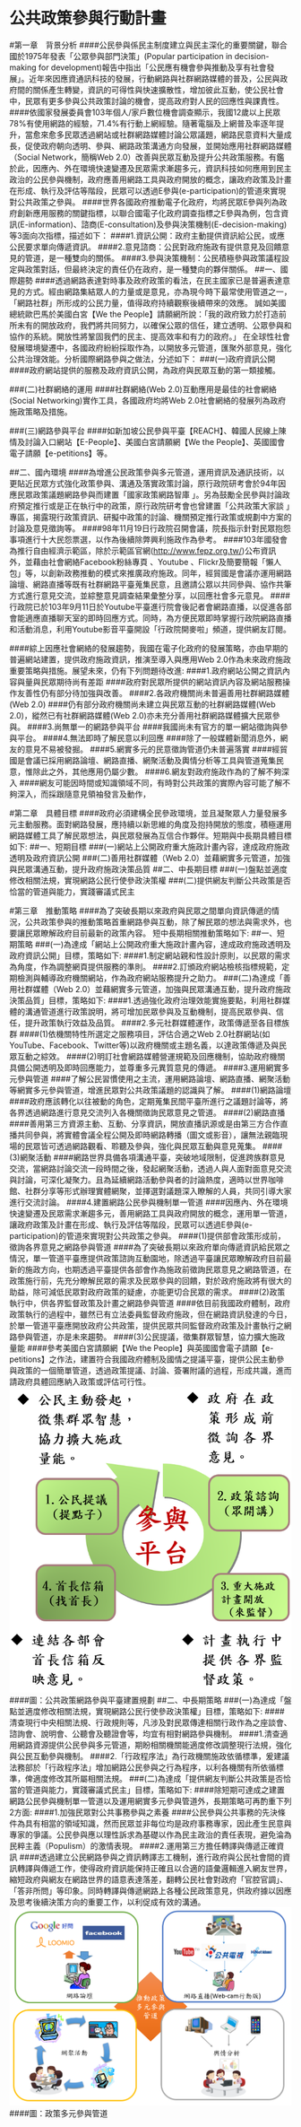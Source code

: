 # 公共政策參與行動計畫

#第一章　背景分析
####公民參與係民主制度建立與民主深化的重要關鍵，聯合國於1975年發表「公眾參與部門決策」(Popular participation in decision-making for development)報告中指出「公民應有機會參與推動及享有社會發展」。近年來因應資通訊科技的發展，行動網路與社群網路媒體的普及，公民與政府間的關係產生轉變，資訊的可得性與快速擴散性，增加彼此互動，使公民社會中，民眾有更多參與公共政策討論的機會，提高政府對人民的回應性與課責性。 
####依國家發展委員會103年個人/家戶數位機會調查顯示，我國12歲以上民眾78%有使用網路的經驗，71.4%有行動上網經驗。隨著電腦及上網普及率逐年提升，當愈來愈多民眾透過網站或社群網路媒體討論公眾議題，網路民意資料大量成長，促使政府朝向透明、參與、網路政策溝通方向發展，並開始應用社群網路媒體（Social Network，簡稱Web 2.0）改善與民眾互動及提升公共政策服務。有鑑於此，因應內、外在環境快速變遷及民眾需求漸趨多元，資訊科技如何應用到民主政治的公民參與機制，政府應善用網路工具與政府開放的概念，讓政府政策及計畫在形成、執行及評估等階段，民眾可以透過E參與(e-participation)的管道來實現對公共政策之參與。
####世界各國政府推動電子化政府，均將民眾E參與列為政府創新應用服務的關鍵指標，以聯合國電子化政府調查指標之E參與為例，包含資訊(E-information)、諮商(E-consultation)及參與決策機制(E-decision-making)等3面向次指標，描述如下：
####1.資訊公開：政府主動提供資訊給公民，或應公民要求單向傳遞資訊。
####2.意見諮商：公民對政府施政有提供意見及回饋意見的管道，是一種雙向的關係。
####3.參與決策機制：公民積極參與政策議程設定與政策對話，但最終決定的責任仍在政府，是一種雙向的夥伴關係。
##一、國際趨勢
####透過網路表達對時事及政府政策的看法，在民主國家已是普遍表達意見的方式。經由網路集結眾人的力量或是意見，亦為現今時下最常使用管道之一，「網路社群」所形成的公民力量，值得政府持續觀察後續帶來的效應。 誠如美國總統歐巴馬於美國白宮【We the People】請願網所說：「我的政府致力於打造前所未有的開放政府，我們將共同努力，以確保公眾的信任，建立透明、公眾參與和協作的系統。開放性將鞏固我們的民主、提高效率和有力的政府。」 在全球性社會發展環境變遷中，各國政府紛紛採取作為，以開放多元管道，匯聚外部意見，強化公共治理效能。分析國際網路參與之做法，分述如下：
###(一)政府資訊公開
####政府網站提供的服務及政府資訊公開，為政府與民眾互動的第一類接觸。

###(二)社群網絡的運用
####社群網絡(Web 2.0)互動應用是最佳的社會網絡(Social Networking)實作工具，各國政府均將Web 2.0社會網絡的發展列為政府施政策略及措施。

###(三)網路參與平台
####如新加坡公民參與平臺【REACH】、韓國人民線上陳情及討論入口網站【E-People】、美國白宮請願網【We the People】、英國國會電子請願【e-petitions】等。

##二、國內環境
####為增進公民政策參與多元管道，運用資訊及通訊技術，以更貼近民眾方式強化政策參與、溝通及落實政策討論，原行政院研考會於94年因應民眾政策議題網路參與而建置「國家政策網路智庫 」。另為鼓勵全民參與討論政府預定推行或是正在執行中的政策，原行政院研考會也曾建置「公共政策大家談 」專區，揭露現行政策資訊、研擬中政策的討論、機關預定推行政策或規劃中方案的討論及意見徵詢等。
####98年11月19日行政院召開會議，院長指示針對民眾抱怨事項進行十大民怨票選，以作為後續除弊興利施政作為參考。
####103年國發會為推行自由經濟示範區，除於示範區官網(http://www.fepz.org.tw/)公布資訊外，並藉由社會網絡Facebook粉絲專頁 、Youtube 、Flickr及簡要簡報「懶人包」等，以創新政務推動的模式來推廣政府施政。同年，經貿國是會議亦運用網路論壇、網路直播等既有社群網路平臺蒐集民意，且邀請公眾以共同參與、協作共筆方式進行意見交流，並綜整意見調查結果彙整分享，以回應社會多元意見。
####行政院已於103年9月11日於Youtube平臺進行院會後記者會網路直播，以促進各部會能適應直播聊天室的即時回應方式。同時，為方便民眾即時掌握行政院網路直播和活動消息，利用Youtube影音平臺開設「行政院開麥啦」頻道，提供網友訂閱。

####綜上因應社會網絡的發展趨勢，我國在電子化政府的發展策略，亦由早期的普遍網站建置，提供政府施政資訊，推演至導入與應用Web 2.0作為未來政府施政重要策略與措施。展望未來，仍有下列問題待改進:
####1.政府網站公開之資訊內容與量與民眾期待尚有差距
####政府對民眾所提供的網站資訊內容及網站服務操作友善性仍有部分待加強與改善。
####2.各政府機關尚未普遍善用社群網路媒體(Web 2.0)
####仍有部分政府機關尚未建立與民眾互動的社群網路媒體(Web 2.0)，縱然已有社群網路媒體(Web 2.0)亦未充分善用社群網路媒體擴大民眾參與。
####3.尚無單一的網路參與平台
####我國尚未有官方的單一網站徵詢與參與平台。
####4.無法即時了解民意以利回應
####除了一般媒體新聞消息外，網友的意見不易被發掘。
####5.網實多元的民意徵詢管道仍未普遍落實
####經貿國是會議已採用網路論壇、網路直播、網聚活動及輿情分析等工具與管道蒐集民意，惟除此之外，其他應用仍屬少數。
####6.網友對政府施政作為的了解不夠深入
####網友可能因時間或知識領域不同，有時對公共政策的實際內容可能了解不夠深入，而採跟隨意見領袖發言及動作，

#第二章　具體目標
####政府必須建構全民參政環境，並且凝聚眾人力量發展多元主動服務。面對網路發展，應持續以新思維的角度及抱持開放的態度，積極運用網路媒體工具了解民眾想法，與民眾發展為互信合作夥伴。短期與中長期具體目標如下:
##一、短期目標
###(一)網站上公開政府重大施政計畫內容，達成政府施政透明及政府資訊公開
###(二)善用社群媒體（Web 2.0）並藉網實多元管道，加強與民眾溝通互動，提升政府施政決策品質
##二、中長期目標
###(一)盤點並適度修改相關法規，實現網路公民行使參政決策權
###(二)提供網友判斷公共政策是否恰當的管道與能力，實踐審議式民主

#第三章　推動策略
####為了突破長期以來政府與民眾之間單向資訊傳遞的情況，公共政策參與的推動策略首重網路參與互動，除了解民眾的想法與需求外，也要讓民眾瞭解政府目前最新的政策內容。    短中長期相關推動策略如下:
##一、短期策略
###(一)為達成「網站上公開政府重大施政計畫內容，達成政府施政透明及政府資訊公開」目標，策略如下: 
####1.制定網站親和性設計原則，以民眾的需求為角度，作為調整網頁提供服務的準則。
####2.訂頒政府網站檢核指標規範，定期檢測與輔導政府機關網站，作為政府網站服務提升之助力。
###(二)為達成「善用社群媒體（Web 2.0）並藉網實多元管道，加強與民眾溝通互動，提升政府施政決策品質」目標，策略如下: 
####1.透過強化政府治理效能實施要點，利用社群媒體的溝通管道進行政策說明，將可增加民眾參與及互動機制，提高民眾參與、信任，提升政策執行效益及品質。 
####2.多元社群媒體運作，政策傳遞至各目標族群
####(1)依機關特性所選定之服務項目，評估合適之Web 2.0社群網站(如YouTube、Facebook、Twitter等)以政府機關或主題名義，以達政策傳遞及與民眾互動之綜效。
####(2)明訂社會網路媒體營運規範及回應機制，協助政府機關具備公開透明及即時回應能力，並尊重多元異質意見的傳遞。
####3.運用網實多元參與管道
####了解公民習慣使用之主流，運用網路論壇、網路直播、網聚活動等網實多元參與管道，增進民眾對公共政策議題的認識與了解。
####(1)網路論壇
####政府應該轉化以往被動的角色，定期蒐集民間平臺所進行之議題討論等，將各界透過網路進行意見交流列入各機關徵詢民眾意見之管道。
####(2)網路直播
####善用第三方資源主動、互動、分享資訊，開放直播訊源或是由第三方合作直播共同參與，將實體會議全程公開及即時網路轉播（圖文或影音），讓無法親臨現場的民眾皆可透過網路觀看、聆聽及參與，強化與民眾互動與意見蒐集。
####(3)網聚活動
####網路世界具備各項溝通平臺，突破地域限制，促進跨族群意見交流，當網路討論交流一段時間之後，發起網聚活動，透過人與人面對面意見交流與討論，可深化凝聚力。且為延續網路活動參與者的討論熱度，適時以世界咖啡館、社群分享等形式辦理實體網聚，並擇選對議題深入瞭解的人員，共同引導大家進行交流討論。
####4.建置網路公民參與機制單一管道
####因應內、外在環境快速變遷及民眾需求漸趨多元，善用網路工具與政府開放的概念，運用單一管道，讓政府政策及計畫在形成、執行及評估等階段，民眾可以透過E參與(e-participation)的管道來實現對公共政策之參與。
####(1)提供部會政策形成前，徵詢各界意見之網路參與管道
####為了突破長期以來政府單向傳遞資訊給民眾之情況，單一管道平臺應提供政策諮詢互動園地，除透過平臺讓民眾瞭解政府目前最新的施政方向，也期透過平臺提供各部會作為施政前徵詢民眾意見之網路管道，在政策施行前，先充分瞭解民眾的需求及民眾參與的回饋，對於政府施政將有很大的助益，除可減低民眾對政府政策的疑慮，亦能更切合民眾的需求。
####(2)政策執行中，供各界監督政策及計畫之網路參與管道
####依目前我國政府體制，政府政策執行的過程中，雖然已有立法委員監督政府施政，但在網路資訊發達的今日，於單一管道平臺應開放政府公共政策，提供民眾共同監督政府政策及計畫執行之網路參與管道，亦是未來趨勢。
####(3)公民提議，徵集群眾智慧，協力擴大施政量能
####參考美國白宮請願網【We the People】與英國國會電子請願【e-petitions】之作法，建置符合我國政府體制及國情之提議平臺，提供公民主動參與政策的一個簡單管道，透過政策提議、討論、簽署附議的過程，形成共識，進而請政府具體回應納入政策或評估可行性。
![](21-1.png)
####圖：公共政策網路參與平臺建置規劃
##二、中長期策略
###(一)為達成「盤點並適度修改相關法規，實現網路公民行使參政決策權」目標，策略如下:
####清查現行中央相關法規、行政規則等，凡涉及對民眾傳達相關行政作為之座談會、諮詢會、說明會、公聽會及聽證會等，均宜有相對網路參與機制。
####1.清查適用網路資源提供公民參與多元管道，期盼相關機關能適度修改調整現行法規，強化與公民互動參與機制。
####2.「行政程序法」為行政機關施政依循標準，爰建議法務部於「行政程序法」增加網路公民參與之行為程序，以利各機關有所依循標準，俾適度修改其所屬相關法規。
###(二)為達成「提供網友判斷公共政策是否恰當的管道與能力，實踐審議式民主」目標，策略如下:
####除短期可達成之建置網路公民參與機制單一管道以及運用網實多元參與管道外，長期策略可再酌重下列2方面:
####1.加強民眾對公共事務參與之素養
####公民參與公共事務的先決條件為具有相當的領域知識，然而民眾並非每位均是政府事務專家，因此產生民意與專家的爭議。公民參與應以理性訴求為基礎以作為民主政治的責任表現，避免淪為民粹主義（Populism）的激情表現。
####2.運用第三方擔任轉譯與傳遞正確資訊
####透過建立公民網路參與之資訊轉譯志工機制，進行政府與公民社會間的資訊轉譯與傳遞工作，使得政府資訊能保持正確且以合適的語彙邏輯進入網友世界，縮短政府與網友在網路世界的語意表達落差，翻轉公民社會對政府「官腔官調」、「答非所問」等印象。同時轉譯與傳遞網路上各種公民政策意見，供政府據以因應及思考後續決策方向的重要工作，以利促成有效的溝通。
![](21-2.png)
####圖：政策多元參與管道